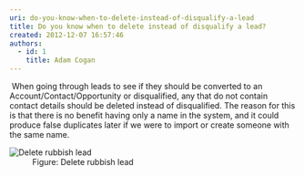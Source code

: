 ```yaml
---
uri: do-you-know-when-to-delete-instead-of-disqualify-a-lead
title: Do you know when to delete instead of disqualify a lead?
created: 2012-12-07 16:57:46
authors:
  - id: 1
    title: Adam Cogan
---
```





<span class='intro'> <p>​
          When going through leads to see if they should be converted to an Account/Contact/Opportunity
          or disqualified, any that do not contain contact details should be deleted instead
          of disqualified. The reason for this is that there is no benefit having only a name
          in the system, and it could produce false duplicates later if we were to import
          or create someone with the same name.
        </p> </span>

 <dl class="image">
          <dt>
            <img alt="Delete rubbish lead" src="/PublishingImages/CRMDeleteLead.jpg" /></dt>
          <dd>
            Figure&#58; Delete rubbish lead</dd>
        </dl>



